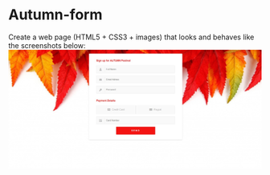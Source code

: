 # Autumn-form
Create a web page (HTML5 + CSS3 + images) that looks and behaves like the screenshots below:
<img src="screenshots/screenshot.jpg"/>
